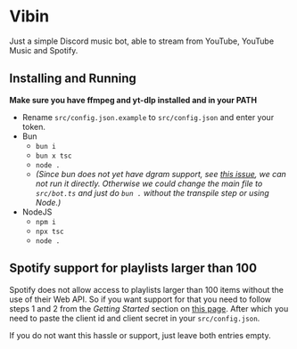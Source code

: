 # Vibin
Just a simple Discord music bot, able to stream from YouTube, YouTube Music and Spotify.

## Installing and Running
**Make sure you have ffmpeg and yt-dlp installed and in your PATH**

- Rename `src/config.json.example` to `src/config.json` and enter your token.
- Bun
    - `bun i`
    - `bun x tsc`
    - `node .`
    - *(Since bun does not yet have dgram support, see [this issue](https://github.com/oven-sh/bun/issues/1630), we can not run it directly. Otherwise we could change the main file to `src/bot.ts` and just do `bun .` without the transpile step or using Node.)*
- NodeJS
    - `npm i`
    - `npx tsc`
    - `node .`

## Spotify support for playlists larger than 100
Spotify does not allow access to playlists larger than 100 items without the use of their Web API. So if you want support for that you need to follow steps 1 and 2 from the *Getting Started* section on [this page](https://developer.spotify.com/documentation/web-api). After which you need to paste the client id and client secret in your `src/config.json`.

If you do not want this hassle or support, just leave both entries empty.
